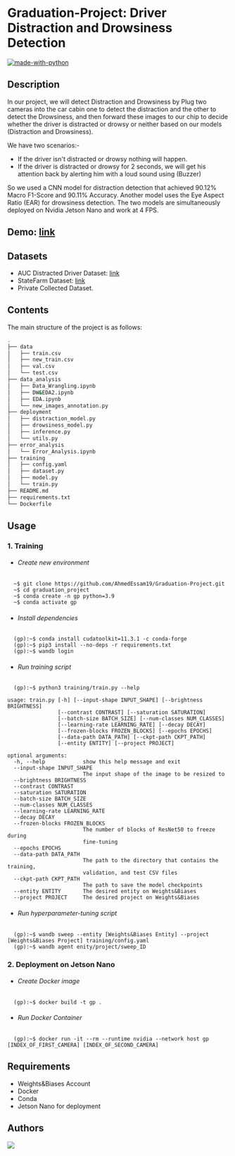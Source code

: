 # Graduation-Project: Driver Distraction and Drowsiness Detection
[![made-with-python](https://img.shields.io/badge/Made%20with-Python-1f425f.svg)](https://www.python.org/)

## Description
In our project, we will detect Distraction and Drowsiness by Plug two cameras into the car
cabin one to detect the distraction and the other to detect the Drowsiness, and then forward these
images to our chip to decide whether the driver is distracted or drowsy or neither based
on our models (Distraction and Drowsiness).

We have two scenarios:-
* If the driver isn't distracted or drowsy nothing will happen.
* If the driver is distracted or drowsy for 2 seconds, we will get his attention
back by alerting him with a loud sound using (Buzzer)

So we used a CNN model for distraction detection
that achieved 90.12% Macro F1-Score and 90.11% Accuracy. Another model uses the Eye Aspect Ratio (EAR) for drowsiness detection. The
two models are simultaneously deployed on Nvidia Jetson Nano and work at 4 FPS.

## Demo: [link](https://drive.google.com/file/d/1HXVygLLPKvDu3HmLsZsyhBqEgVE7N42e/view?usp=share_link)

## Datasets
* AUC Distracted Driver Dataset: [link](https://abouelnaga.io/projects/auc-distracted-driver-dataset/)
* StateFarm Dataset: [link](https://www.kaggle.com/competitions/state-farm-distracted-driver-detection/overview)
* Private Collected Dataset.

## Contents
The main structure of the project is as follows:

```bash  
.
├── data
│   ├── train.csv
│   ├── new_train.csv
│   ├── val.csv
│   └── test.csv
├── data_analysis
│   ├── Data_Wrangling.ipynb
│   ├── DW&EDA2.ipynb
│   ├── EDA.ipynb
│   └── new_images_annotation.py
├── deployment
│   ├── distraction_model.py
│   ├── drowsiness_model.py
│   ├── inference.py
│   └── utils.py
├── error_analysis
│   └── Error_Analysis.ipynb
├── training
│   ├── config.yaml
│   ├── dataset.py
│   ├── model.py
│   └── train.py
├── README.md
├── requirements.txt
└── Dockerfile
```

## Usage
### 1. Training
- ###### Create new environment
```shell
  ~$ git clone https://github.com/AhmedEssam19/Graduation-Project.git
  ~$ cd graduation_project
  ~$ conda create -n gp python=3.9
  ~$ conda activate gp
```
- ###### Install dependencies
```shell
  (gp):~$ conda install cudatoolkit=11.3.1 -c conda-forge
  (gp):~$ pip3 install --no-deps -r requirements.txt
  (gp):~$ wandb login
```
- ###### Run training script
```shell
  (gp):~$ python3 training/train.py --help
  
usage: train.py [-h] [--input-shape INPUT_SHAPE] [--brightness BRIGHTNESS]
                [--contrast CONTRAST] [--saturation SATURATION]
                [--batch-size BATCH_SIZE] [--num-classes NUM_CLASSES]
                [--learning-rate LEARNING_RATE] [--decay DECAY]
                [--frozen-blocks FROZEN_BLOCKS] [--epochs EPOCHS]
                [--data-path DATA_PATH] [--ckpt-path CKPT_PATH]
                [--entity ENTITY] [--project PROJECT]

optional arguments:
  -h, --help            show this help message and exit
  --input-shape INPUT_SHAPE
                        The input shape of the image to be resized to
  --brightness BRIGHTNESS
  --contrast CONTRAST
  --saturation SATURATION
  --batch-size BATCH_SIZE
  --num-classes NUM_CLASSES
  --learning-rate LEARNING_RATE
  --decay DECAY
  --frozen-blocks FROZEN_BLOCKS
                        The number of blocks of ResNet50 to freeze during
                        fine-tuning
  --epochs EPOCHS
  --data-path DATA_PATH
                        The path to the directory that contains the training,
                        validation, and test CSV files
  --ckpt-path CKPT_PATH
                        The path to save the model checkpoints
  --entity ENTITY       The desired entity on Weights&Biases
  --project PROJECT     The desired project on Weights&Biases
```
- ###### Run hyperparameter-tuning script
```shell
  (gp):~$ wandb sweep --entity [Weights&Biases Entity] --project [Weights&Biases Project] training/config.yaml
  (gp):~$ wandb agent enity/project/sweep_ID
```
### 2. Deployment on Jetson Nano
- ###### Create Docker image
```shell
  (gp):~$ docker build -t gp .
```
- ###### Run Docker Container
```shell
  (gp):~$ docker run -it --rm --runtime nvidia --network host gp [INDEX_OF_FIRST_CAMERA] [INDEX_OF_SECOND_CAMERA]
```

## Requirements
- Weights&Biases Account
- Docker
- Conda
- Jetson Nano for deployment

## Authors
<a href="https://github.com/ahmedessam19/Graduation-Project/graphs/contributors">
  <img src="https://contrib.rocks/image?repo=ahmedessam19/Graduation-Project" />
</a>